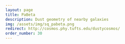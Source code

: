 ```yaml
---
layout: page
title: PaBeta
description: Dust geometry of nearby galaxies
img: /assets/img/sq_pabeta.png
redirect: http://cosmos.phy.tufts.edu/dustycosmos/
order_number: 30
---
```



